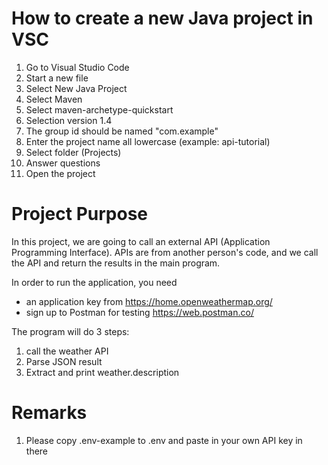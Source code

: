 # How to create a new Java project in VSC
1. Go to Visual Studio Code
2. Start a new file
3. Select New Java Project
4. Select Maven 
5. Select maven-archetype-quickstart
6. Selection version 1.4
7. The group id should be named "com.example"
8. Enter the project name all lowercase (example: api-tutorial)
9. Select folder (Projects)
10. Answer questions
11. Open the project

# Project Purpose
In this project, we are going to call an external API (Application Programming Interface). APIs are from another person's code, and we call the API and return the results in the main program. 

In order to run the application, you need 

* an application key from https://home.openweathermap.org/
* sign up to Postman for testing https://web.postman.co/

The program will do 3 steps:

1. call the weather API
2. Parse JSON result
3. Extract and print weather.description

# Remarks

1. Please copy .env-example to .env and paste in your own API key in there